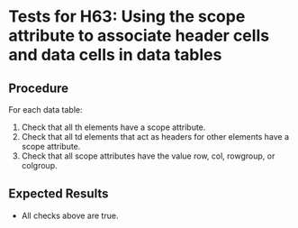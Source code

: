 # Tests for H63: Using the scope attribute to associate header cells and data cells in data tables

## Procedure

For each data table:

1. Check that all th elements have a scope attribute.
2. Check that all td elements that act as headers for other elements have a scope attribute.
3. Check that all scope attributes have the value row, col, rowgroup, or colgroup.

## Expected Results

- All checks above are true.
